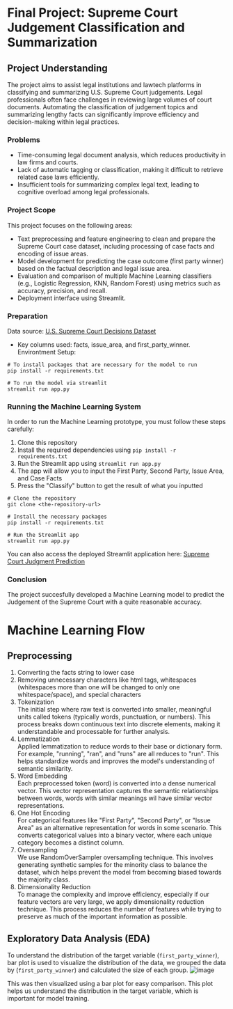 # Final Project: Supreme Court Judgement Classification and Summarization

## Project Understanding
The project aims to assist legal institutions and lawtech platforms in classifying and summarizing U.S. Supreme Court judgements. Legal professionals often face challenges in reviewing large volumes of court documents. Automating the classification of judgement topics and summarizing lengthy facts can significantly improve efficiency and decision-making within legal practices.
### Problems
- Time-consuming legal document analysis, which reduces productivity in law firms and courts.
- Lack of automatic tagging or classification, making it difficult to retrieve related case laws efficiently.
- Insufficient tools for summarizing complex legal text, leading to cognitive overload among legal professionals.

### Project Scope
This project focuses on the following areas:
- Text preprocessing and feature engineering to clean and prepare the Supreme Court case dataset, including processing of case facts and encoding of issue areas.
- Model development for predicting the case outcome (first party winner) based on the factual description and legal issue area.
- Evaluation and comparison of multiple Machine Learning classifiers (e.g., Logistic Regression, KNN, Random Forest) using metrics such as accuracy, precision, and recall.
- Deployment interface using Streamlit.

### Preparation
Data source: [U.S. Supreme Court Decisions Dataset](https://github.com/dheovanwa/Supreme-court-judgement-classification/blob/f2008480d343bbc4bc882f5cdc125306919f8111/justice.csv)
- Key columns used: facts, issue_area, and first_party_winner.
Environtment Setup:
```
# To install packages that are necessary for the model to run
pip install -r requirements.txt

# To run the model via streamlit
streamlit run app.py
```

### Running the Machine Learning System
In order to run the Machine Learning prototype, you must follow these steps carefully:
1. Clone this repository
2. Install the required dependencies using ```pip install -r requirements.txt ```
3. Run the Streamlit app using ```streamlit run app.py```
4. The app will allow you to input the First Party, Second Party, Issue Area, and Case Facts
5. Press the "Classify" button to get the result of what you inputted

```
# Clone the repository
git clone <the-repository-url>

# Install the necessary packages
pip install -r requirements.txt

# Run the Streamlit app
streamlit run app.py
```
You can also access the deployed Streamlit application here: [Supreme Court Judgment Prediction](https://www.youtube.com)

### Conclusion
The project succesfully developed a Machine Learning model to predict the Judgement of the Supreme Court with a quite reasonable accuracy.

# Machine Learning Flow
## Preprocessing
1. Converting the facts string to lower case
2. Removing unnecessary characters like html tags, whitespaces (whitespaces more than one will be changed to only one whitespace/space), and special characters
3. Tokenization <br>
   The initial step where raw text is converted into smaller, meaningful units called tokens (typically words, punctuation, or numbers). This process breaks down continuous text into discrete elements, making it understandable and processable for further analysis.
4. Lemmatization <br>
   Applied lemmatization to reduce words to their base or dictionary form. For example, "running", "ran", and "runs" are all reduces to "run". This helps standardize words and improves the model's understanding of semantic similarity.
5. Word Embedding <br>
   Each preprocessed token (word) is converted into a dense numerical vector. This vector representation captures the semantic relationships between words, words with similar meanings wil have similar vector representations.
6. One Hot Encoding <br>
   For categorical features like "First Party", "Second Party", or "Issue Area" as an alternative representation for words in some scenario. This converts categorical values into a binary vector, where each unique category becomes a distinct column.
7. Oversampling <br>
   We use RandomOverSampler oversampling technique. This involves generating synthetic samples for the minority class to balance the dataset, which helps prevent the model from becoming biased towards the majority class.
8. Dimensionality Reduction <br>
   To manage the complexity and improve efficiency, especially if our feature vectors are very large, we apply dimensionality reduction technique. This process reduces the number of features while trying to preserve as much of the important information as possible.
## Exploratory Data Analysis (EDA)
To understand the distribution of the target variable (```first_party_winner```), bar plot is used to visualize the distribution of the data, we grouped the data by (```first_party_winner```) and calculated the size of each group. 
![image](https://github.com/user-attachments/assets/7d20115c-7151-4115-ba77-79584237fa59)

This was then visualized using a bar plot for easy comparison. This plot helps us understand the distribution in the target variable, which is important for model training.
